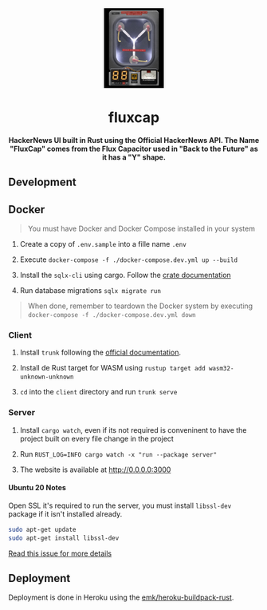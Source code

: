 <div>
  <div align="center" style="display: block; text-align: center;">
    <img src="./docs/flux-capacitor.jpeg" width="120" />
  </div>
  <h1 align="center">fluxcap</h1>
  <h4 align="center">
    HackerNews UI built in Rust using the Official HackerNews API. The Name "FluxCap" comes from the Flux Capacitor used in "Back to the Future" as it has a "Y" shape.
  </h4>
</div>

## Development

## Docker

> You must have Docker and Docker Compose installed in your system

1. Create a copy of `.env.sample` into a fille name `.env`

2. Execute `docker-compose -f ./docker-compose.dev.yml up --build`

3. Install the `sqlx-cli` using cargo. Follow the [crate documentation](https://lib.rs/crates/sqlx-cli)

4. Run database migrations `sqlx migrate run`

> When done, remember to teardown the Docker system by executing `docker-compose -f ./docker-compose.dev.yml down`

### Client

1. Install `trunk` following the [official documentation](https://trunkrs.dev/#install).

2. Install de Rust target for WASM using `rustup target add wasm32-unknown-unknown`

3. `cd` into the `client` directory and run `trunk serve`

### Server

1. Install `cargo watch`, even if its not required is conveninent to
have the project built on every file change in the project

2. Run `RUST_LOG=INFO cargo watch -x "run --package server"`

3. The website is available at http://0.0.0.0:3000

#### Ubuntu 20 Notes

Open SSL it's required to run the server, you must install `libssl-dev` package
if it isn't installed already.

```bash
sudo apt-get update
sudo apt-get install libssl-dev
```

[Read this issue for more details](https://github.com/sfackler/rust-openssl/issues/763)

## Deployment

Deployment is done in Heroku using the [emk/heroku-buildpack-rust](https://github.com/emk/heroku-buildpack-rust).
